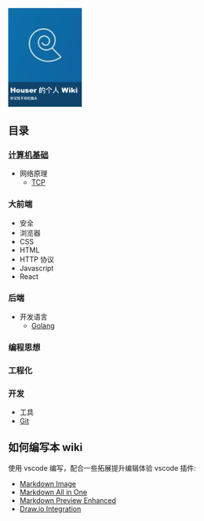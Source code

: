 <img src='images/cover.jpg' width=150 />



## 目录

### [计算机基础](./计算机基础/计算机基础.md)

- 网络原理
  - [TCP](./计算机基础/网络原理/TCP.md)

### 大前端
- 安全
- 浏览器
- CSS
- HTML
- HTTP 协议
- Javascript
- React

### 后端

- 开发语言
  - [Golang](./后端/开发语言/Golang.md)

### 编程思想
### 工程化

### 开发

- 工具
- [Git](./开发/Git/Git.md)

## 如何编写本 wiki

使用 vscode 编写，配合一些拓展提升编辑体验
vscode 插件: 

- [Markdown Image](https://marketplace.visualstudio.com/items?itemName=hancel.markdown-image)
- [Markdown All in One](https://marketplace.visualstudio.com/items?itemName=yzhang.markdown-all-in-one)
- [Markdown Preview Enhanced](https://marketplace.visualstudio.com/items?itemName=shd101wyy.markdown-preview-enhanced)
- [Draw.io Integration](https://marketplace.visualstudio.com/items?itemName=hediet.vscode-drawio)